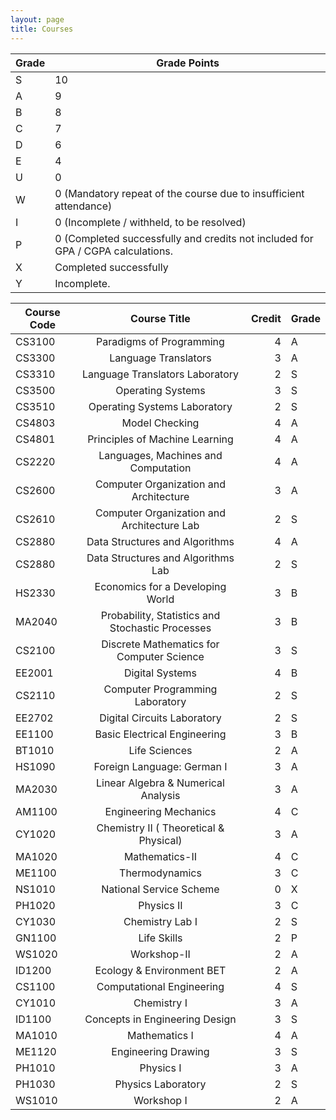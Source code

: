 ```yaml
---
layout: page
title: Courses
---
```


| Grade | Grade Points|
|-------|-------------|
|S| 10|
|A| 9 |
|B| 8 |
|C| 7 |
|D| 6 |
|E| 4 |
|U| 0 |
|W| 0 (Mandatory repeat of the course due to insufficient attendance)|
|I| 0 (Incomplete / withheld, to be resolved)|
|P| 0 (Completed successfully and credits not included for GPA / CGPA calculations.
|X| Completed successfully|
|Y| Incomplete.|  


| Course Code | Course Title          | Credit | Grade |
| ----------  |:---------------------:| ------:|-------|
| CS3100| Paradigms of Programming                  | 4 |A |
| CS3300| Language Translators                      | 3 |A |
| CS3310| Language Translators Laboratory           | 2 |S |
| CS3500| Operating Systems                         | 3 |S |
| CS3510| Operating Systems Laboratory              | 2 |S |
| CS4803| Model Checking                            | 4 |A |
| CS4801| Principles of Machine Learning            | 4 |A |
| CS2220| Languages, Machines and Computation       | 4 |A |
| CS2600| Computer Organization and Architecture    | 3 |A |
| CS2610| Computer Organization and Architecture Lab| 2 |S |
| CS2880| Data Structures and Algorithms            | 4 |A |
| CS2880| Data Structures and Algorithms Lab        | 2 |S |
| HS2330| Economics for a Developing World          | 3 |B |
| MA2040| Probability, Statistics and Stochastic Processes| 3| B|
| CS2100| Discrete Mathematics for Computer Science | 3 |S |
| EE2001| Digital Systems                           | 4 |B |
| CS2110| Computer Programming Laboratory           | 2 |S |
| EE2702| Digital Circuits Laboratory               | 2 |S |
| EE1100| Basic Electrical Engineering              | 3 |B |
| BT1010| Life Sciences                             | 2 |A |
| HS1090| Foreign Language: German I                | 3 |A |
| MA2030| Linear Algebra & Numerical Analysis       | 3 |A |
| AM1100| Engineering Mechanics                     | 4 |C |
| CY1020| Chemistry II ( Theoretical & Physical)    | 3 |A |
| MA1020| Mathematics-II                            | 4 |C |
| ME1100| Thermodynamics                            | 3 |C |
| NS1010| National Service Scheme                   | 0 |X |
| PH1020| Physics II                                | 3 |C |
| CY1030| Chemistry Lab I                           | 2 |S |
| GN1100| Life Skills                               | 2 |P |
| WS1020| Workshop-II                               | 2 |A |
| ID1200| Ecology & Environment BET                 | 2 |A |
| CS1100| Computational Engineering                 | 4 |S |
| CY1010| Chemistry I                               | 3 |A |
| ID1100| Concepts in Engineering Design            | 3 |S |
| MA1010| Mathematics I                             | 4 |A |
| ME1120| Engineering Drawing                       | 3 |S |
| PH1010| Physics I                                 | 3 |A |
| PH1030| Physics Laboratory                        | 2 |S |
| WS1010| Workshop I                                | 2 |A |

